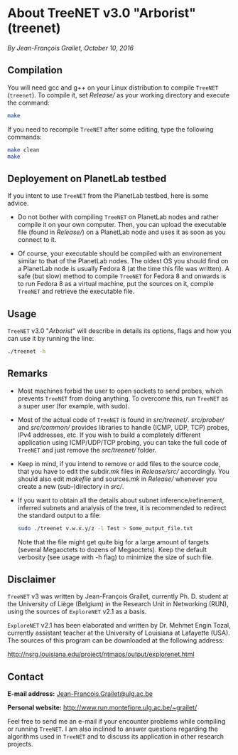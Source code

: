 # About TreeNET v3.0 "Arborist" (treenet)

*By Jean-François Grailet, October 10, 2016*

## Compilation

You will need gcc and g++ on your Linux distribution to compile `TreeNET` (`treenet`). To compile it, set *Release/* as your working directory and execute the command:

```sh
make
```

If you need to recompile `TreeNET` after some editing, type the following commands:

```sh
make clean
make
```

## Deployement on PlanetLab testbed

If you intent to use `TreeNET` from the PlanetLab testbed, here is some advice.

* Do not bother with compiling `TreeNET` on PlanetLab nodes and rather compile it on your own computer. Then, you can upload the executable file (found in *Release/*) on a PlanetLab node and uses it as soon as you connect to it.

* Of course, your executable should be compiled with an environement similar to that of the PlanetLab nodes. The oldest OS you should find on a PlanetLab node is usually Fedora 8 (at the time this file was written). A safe (but slow) method to compile `TreeNET` for Fedora 8 and onwards is to run Fedora 8 as a virtual machine, put the sources on it, compile `TreeNET` and retrieve the executable file.

## Usage

`TreeNET` v3.0 "*Arborist*" will describe in details its options, flags and how you can use it by running the line:

```sh
./treenet -h
```

## Remarks

* Most machines forbid the user to open sockets to send probes, which prevents `TreeNET` from doing anything. To overcome this, run `TreeNET` as a super user (for example, with sudo).

* Most of the actual code of `TreeNET` is found in *src/treenet/*. *src/prober/* and *src/common/* provides libraries to handle (ICMP, UDP, TCP) probes, IPv4 addresses, etc. If you wish to build a completely different application using ICMP/UDP/TCP probing, you can take the full code of `TreeNET` and just remove the *src/treenet/* folder.

* Keep in mind, if you intend to remove or add files to the source code, that you have to edit the subdir.*mk* files in *Release/src/* accordingly. You should also edit *makefile* and sources.*mk* in *Release/* whenever you create a new (sub-)directory in *src/*.
  
* If you want to obtain all the details about subnet inference/refinement, inferred subnets and analysis of the tree, it is recommended to redirect the standard output to a file:
  
  ```sh
  sudo ./treenet v.w.x.y/z -l Test > Some_output_file.txt
  ```
  
  Note that the file might get quite big for a large amount of targets (several Megaoctets to dozens of Megaoctets). Keep the default verbosity (see usage with -h flag) to minimize the size of such file.

## Disclaimer

`TreeNET` v3 was written by Jean-François Grailet, currently Ph. D. student at the University of Liège (Belgium) in the Research Unit in Networking (RUN), using the sources of `ExploreNET` v2.1 as a basis.

`ExploreNET` v2.1 has been elaborated and written by Dr. Mehmet Engin Tozal, currently assistant teacher at the University of Louisiana at Lafayette (USA). The sources of this program can be downloaded at the following address:

http://nsrg.louisiana.edu/project/ntmaps/output/explorenet.html

## Contact

**E-mail address:** Jean-Francois.Grailet@ulg.ac.be

**Personal website:** http://www.run.montefiore.ulg.ac.be/~grailet/

Feel free to send me an e-mail if your encounter problems while compiling or running `TreeNET`. I am also inclined to answer questions regarding the algorithms used in `TreeNET` and to discuss its application in other research projects.
